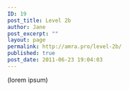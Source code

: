 ```yaml
---
ID: 19
post_title: Level 2b
author: Jane
post_excerpt: ""
layout: page
permalink: http://amra.pro/level-2b/
published: true
post_date: 2011-06-23 19:04:03
---
```

(lorem ipsum)